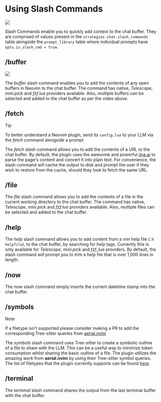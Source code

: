 # Using Slash Commands

<img src="https://github.com/user-attachments/assets/02b4d5e2-3b40-4044-8a85-ccd6dfa6d271" />

Slash Commands enable you to quickly add context to the chat buffer. They are comprised of values present in the `strategies.chat.slash_commands` table alongside the `prompt_library` table where individual prompts have `opts.is_slash_cmd = true`.

## /buffer

<img src="https://github.com/user-attachments/assets/1be7593b-f77f-44f9-a418-1d04b3f46785" />

The _buffer_ slash command enables you to add the contents of any open buffers in Neovim to the chat buffer. The command has native, _Telescope_, _mini.pick_ and _fzf.lua_ providers available. Also, multiple buffers can be selected and added to the chat buffer as per the video above.

## /fetch

> [!TIP]
> To better understand a Neovim plugin, send its `config.lua` to your LLM via the _fetch_ command alongside a prompt

The _fetch_ slash command allows you to add the contents of a URL to the chat buffer. By default, the plugin uses the awesome and powerful [jina.ai](https://jina.ai) to parse the page's content and convert it into plain text. For convenience, the slash command will cache the output to disk and prompt the user if they wish to restore from the cache, should they look to fetch the same URL.

## /file

The _file_ slash command allows you to add the contents of a file in the current working directory to the chat buffer. The command has native, _Telescope_, _mini.pick_ and _fzf.lua_ providers available. Also, multiple files can be selected and added to the chat buffer.

## /help

The _help_ slash command allows you to add content from a vim help file (`:h helpfile`), to the chat buffer, by searching for help tags. Currently this is only available for _Telescope_, _mini.pick_ and _fzf_lua_ providers. By default, the slash command will prompt you to trim a help file that is over 1,000 lines in length.

## /now

The _now_ slash command simply inserts the current datetime stamp into the chat buffer.

## /symbols

> [!NOTE]
> If a filetype isn't supported please consider making a PR to add the corresponding Tree-sitter queries from
> [aerial.nvim](https://github.com/stevearc/aerial.nvim)

The _symbols_ slash command uses Tree-sitter to create a symbolic outline of a file to share with the LLM. This can be a useful way to minimize token consumption whilst sharing the basic outline of a file. The plugin utilizes the amazing work from **aerial.nvim** by using their Tree-sitter symbol queries. The list of filetypes that the plugin currently supports can be found [here](https://github.com/olimorris/codecompanion.nvim/tree/main/queries).

## /terminal

The _terminal_ slash command shares the output from the last terminal buffer with the chat buffer.

